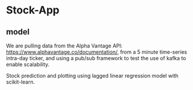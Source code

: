 # Stock-App #

## model ##

We are pulling data from the Alpha Vantage API: https://www.alphavantage.co/documentation/, from a 5 minute time-series intra-day ticker, and using a pub/sub framework to test the use of kafka to enable scalability.

Stock prediction and plotting using lagged linear regression model with scikit-learn.
